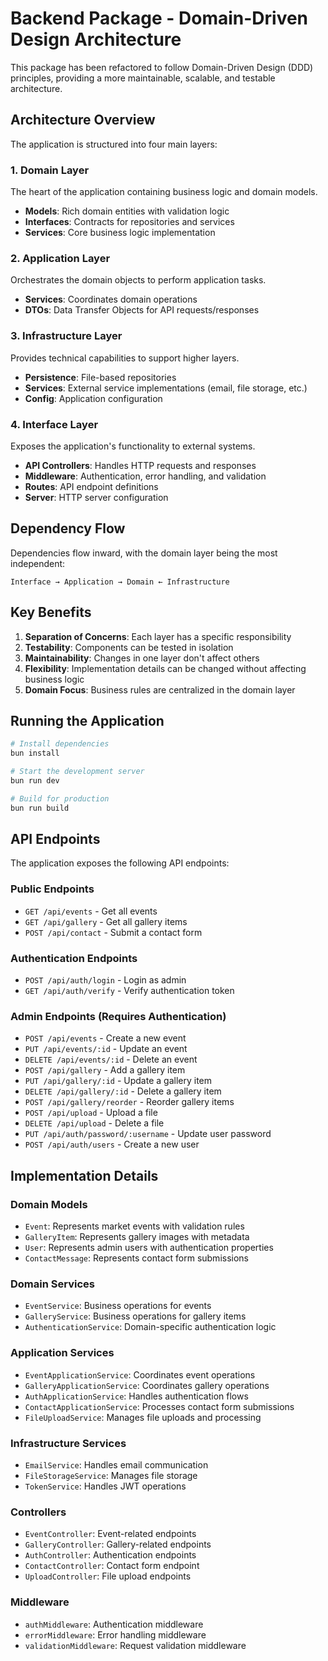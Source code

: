 # Backend Package - Domain-Driven Design Architecture

This package has been refactored to follow Domain-Driven Design (DDD) principles, providing a more maintainable, scalable, and testable architecture.

## Architecture Overview

The application is structured into four main layers:

### 1. Domain Layer

The heart of the application containing business logic and domain models.

- **Models**: Rich domain entities with validation logic
- **Interfaces**: Contracts for repositories and services
- **Services**: Core business logic implementation

### 2. Application Layer

Orchestrates the domain objects to perform application tasks.

- **Services**: Coordinates domain operations
- **DTOs**: Data Transfer Objects for API requests/responses

### 3. Infrastructure Layer

Provides technical capabilities to support higher layers.

- **Persistence**: File-based repositories
- **Services**: External service implementations (email, file storage, etc.)
- **Config**: Application configuration

### 4. Interface Layer

Exposes the application's functionality to external systems.

- **API Controllers**: Handles HTTP requests and responses
- **Middleware**: Authentication, error handling, and validation
- **Routes**: API endpoint definitions
- **Server**: HTTP server configuration

## Dependency Flow

Dependencies flow inward, with the domain layer being the most independent:

```
Interface → Application → Domain ← Infrastructure
```

## Key Benefits

1. **Separation of Concerns**: Each layer has a specific responsibility
2. **Testability**: Components can be tested in isolation
3. **Maintainability**: Changes in one layer don't affect others
4. **Flexibility**: Implementation details can be changed without affecting business logic
5. **Domain Focus**: Business rules are centralized in the domain layer

## Running the Application

```bash
# Install dependencies
bun install

# Start the development server
bun run dev

# Build for production
bun run build
```

## API Endpoints

The application exposes the following API endpoints:

### Public Endpoints

- `GET /api/events` - Get all events
- `GET /api/gallery` - Get all gallery items
- `POST /api/contact` - Submit a contact form

### Authentication Endpoints

- `POST /api/auth/login` - Login as admin
- `GET /api/auth/verify` - Verify authentication token

### Admin Endpoints (Requires Authentication)

- `POST /api/events` - Create a new event
- `PUT /api/events/:id` - Update an event
- `DELETE /api/events/:id` - Delete an event
- `POST /api/gallery` - Add a gallery item
- `PUT /api/gallery/:id` - Update a gallery item
- `DELETE /api/gallery/:id` - Delete a gallery item
- `POST /api/gallery/reorder` - Reorder gallery items
- `POST /api/upload` - Upload a file
- `DELETE /api/upload` - Delete a file
- `PUT /api/auth/password/:username` - Update user password
- `POST /api/auth/users` - Create a new user

## Implementation Details

### Domain Models

- `Event`: Represents market events with validation rules
- `GalleryItem`: Represents gallery images with metadata
- `User`: Represents admin users with authentication properties
- `ContactMessage`: Represents contact form submissions

### Domain Services

- `EventService`: Business operations for events
- `GalleryService`: Business operations for gallery items
- `AuthenticationService`: Domain-specific authentication logic

### Application Services

- `EventApplicationService`: Coordinates event operations
- `GalleryApplicationService`: Coordinates gallery operations
- `AuthApplicationService`: Handles authentication flows
- `ContactApplicationService`: Processes contact form submissions
- `FileUploadService`: Manages file uploads and processing

### Infrastructure Services

- `EmailService`: Handles email communication
- `FileStorageService`: Manages file storage
- `TokenService`: Handles JWT operations

### Controllers

- `EventController`: Event-related endpoints
- `GalleryController`: Gallery-related endpoints
- `AuthController`: Authentication endpoints
- `ContactController`: Contact form endpoint
- `UploadController`: File upload endpoints

### Middleware

- `authMiddleware`: Authentication middleware
- `errorMiddleware`: Error handling middleware
- `validationMiddleware`: Request validation middleware
